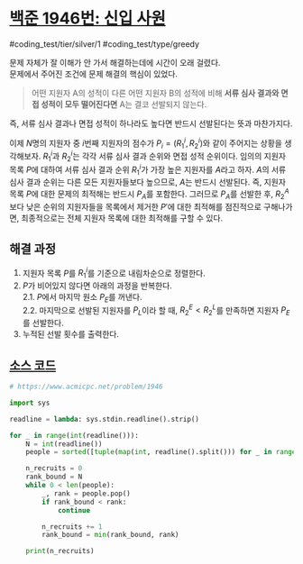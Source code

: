 # [백준 1946번: 신입 사원](https://www.acmicpc.net/problem/1946)
#coding_test/tier/silver/1
#coding_test/type/greedy

문제 자체가 잘 이해가 안 가서 해결하는데에 시간이 오래 걸렸다.  
문제에서 주어진 조건에 문제 해결의 핵심이 있었다.  
> 어떤 지원자 A의 성적이 다른 어떤 지원자 B의 성적에 비해 **서류 심사 결과와 면접 성적이 모두 떨어진다면** A는 결코 선발되지 않는다.

즉, 서류 심사 결과나 면접 성적이 하나라도 높다면 반드시 선발된다는 뜻과 마찬가지다.  

이제 $N$명의 지원자 중 $i$번째 지원자의 점수가 $P_i=(R_1^i, R_2^i)$와 같이 주어지는 상황을 생각해보자. $R_1^i$과 $R_2^i$는 각각 서류 심사 결과 순위와 면접 성적 순위이다. 임의의 지원자 목록 $P$에 대하여 서류 심사 결과 순위 $R_1^i$가 가장 높은 지원자를 $A$라고 하자. $A$의 서류 심사 결과 순위는 다른 모든 지원자들보다 높으므로, $A$는 반드시 선발된다. 즉, 지원자 목록 $P$에 대한 문제의 최적해는 반드시 $P_A$를 포함한다. 그러므로 $P_A$를 선발한 후, $R_2^A$보다 낮은 순위의 지원자들을 목록에서 제거한 $P'$에 대한 최적해를 점진적으로 구해나가면, 최종적으로는 전체 지원자 목록에 대한 최적해를 구할 수 있다.

## 해결 과정

1. 지원자 목록 $P$를 $R_1^i$를 기준으로 내림차순으로 정렬한다.  
2. $P$가 비어있지 않다면 아래의 과정을 반복한다.  
    2.1. $P$에서 마지막 원소 $P_E$를 꺼낸다.  
    2.2. 마지막으로 선발된 지원자를 $P_L$이라 할 때, $R_2^E \lt R_2^L$를 만족하면 지원자 $P_E$를 선발한다.  
3. 누적된 선발 횟수를 출력한다.  

## [소스 코드](./1946-신입_사원.py)

``` python
# https://www.acmicpc.net/problem/1946

import sys

readline = lambda: sys.stdin.readline().strip()

for _ in range(int(readline())):
    N = int(readline())
    people = sorted([tuple(map(int, readline().split())) for _ in range(N)], key=lambda v: v[0], reverse=True)

    n_recruits = 0
    rank_bound = N
    while 0 < len(people):
        _, rank = people.pop()
        if rank_bound < rank:
            continue

        n_recruits += 1
        rank_bound = min(rank_bound, rank)

    print(n_recruits)
```
